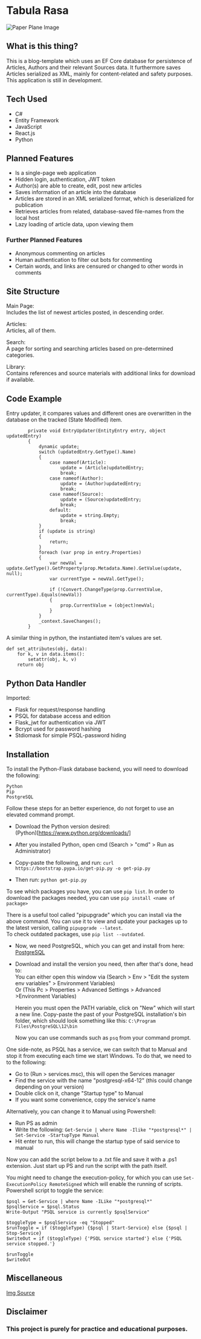 # Tabula Rasa

![Paper Plane Image](https://i.imgur.com/ykieeb4.png)

## What is this thing?

This is a blog-template which uses an EF Core database for persistence of Articles, Authors and their relevant Sources data. It furthermore saves Articles serialized as XML, mainly for content-related and safety purposes. This application is still in development.

## Tech Used

- C#
- Entity Framework
- JavaScript
- React.js
- Python

## Planned Features

- Is a single-page web application
- Hidden login, authentication, JWT token
- Author(s) are able to create, edit, post new articles
- Saves information of an article into the database
- Articles are stored in an XML serialized format, which is deserialized for publication
- Retrieves articles from related, database-saved file-names from the local host
- Lazy loading of article data, upon viewing them

### Further Planned Features

- Anonymous commenting on articles
- Human authentication to filter out bots for commenting
- Certain words, and links are censured or changed to other words in comments

## Site Structure

Main Page:<br>
  Includes the list of newest articles posted, in descending order.
  
Articles:<br>
  Articles, all of them.
  
Search:<br>
  A page for sorting and searching articles based on pre-determined categories.

Library:<br>
  Contains references and source materials with additional links for download if available.
  
## Code Example

Entry updater, it compares values and different ones are overwritten in the database on the tracked (State Modified) item.
```
        private void EntryUpdater(EntityEntry entry, object updatedEntry)
        {
            dynamic update;
            switch (updatedEntry.GetType().Name)
            {
                case nameof(Article):
                    update = (Article)updatedEntry;
                    break;
                case nameof(Author):
                    update = (Author)updatedEntry;
                    break;
                case nameof(Source):
                    update = (Source)updatedEntry;
                    break;
                default:
                    update = string.Empty;
                    break;
            }
            if (update is string)
            {
                return;
            }
            foreach (var prop in entry.Properties)
            {
                var newVal = update.GetType().GetProperty(prop.Metadata.Name).GetValue(update, null);
                var currentType = newVal.GetType();

                if (!Convert.ChangeType(prop.CurrentValue, currentType).Equals(newVal))
                {
                    prop.CurrentValue = (object)newVal;
                }
            }
            _context.SaveChanges();
        }
```

A similar thing in python, the instantiated item's values are set.
```
def set_attributes(obj, data):
	for k, v in data.items():
		setattr(obj, k, v)
	return obj
```
## Python Data Handler

Imported:<br>
- Flask for request/response handling
- PSQL for database access and edition
- Flask_jwt for authentication via JWT
- Bcrypt used for password hashing
- Stdiomask for simple PSQL-password hiding

## Installation

To install the Python-Flask database backend, you will need to download the following:<br>

```
Python
Pip
PostgreSQL
```
Follow these steps for an better experience, do not forget to use an elevated command prompt.

- Download the Python version desired:<br>
(Python)[https://www.python.org/downloads/]

- After you installed Python, open cmd (Search > "cmd" > Run as Administrator)
- Copy-paste the following, and run:
`curl https://bootstrap.pypa.io/get-pip.py -o get-pip.py`
- Then run:
`python get-pip.py`

To see which packages you have, you can use `pip list`. In order to download the packages needed, you can use
`pip install <name of package>`

There is a useful tool called "pipupgrade" which you can install via the above command. You can use it to view and update your
packages up to the latest version, calling `pipupgrade --latest`.<br>
To check outdated packages, use `pip list --outdated`.

- Now, we need PostgreSQL, which you can get and install from here:<br>
[PostgreSQL](https://www.enterprisedb.com/downloads/postgres-postgresql-downloads)

- Download and install the version you need, then after that's done, head to:<br>
  You can either open this window via (Search > Env > "Edit the system env variables" > Environment Variables)<br>
  Or (This Pc > Properties > Advanced Settings > Advanced >Environment Variables)
  
  Herein you must open the PATH variable, click on "New" which will start a new line. Copy-paste the past of your PostgreSQL
  installation's bin folder, which should look something like this: `C:\Program Files\PostgreSQL\12\bin`
  
  Now you can use commands such as `psq` from your command prompt.
  
One side-note, as PSQL has a service, we can switch that to Manual and stop it from executing each time we start Windows. To do that,
we need to to the following:<br>
- Go to (Run > services.msc), this will open the Services manager
- Find the service with the name "postgresql-x64-12" (this could change depending on your version)
- Double click on it, change "Startup type" to Manual
- If you want some convenience, copy the service's name

Alternatively, you can change it to Manual using Powershell:<br>
- Run PS as admin
- Write the following: `Get-Servie | where Name -Ilike "*postgresql*" | Set-Service -StartupType Manual`
- Hit enter to run, this will change the startup type of said service to manual

Now you can add the script below to a .txt file and save it with a .ps1 extension. Just start up PS and run the script with the path itself.

You might need to change the execution-policy, for which you can use `Set-ExecutionPolicy RemoteSigned` which will enable the running of scripts.
Powershell script to toggle the service:
```
$psql = Get-Service | where Name -ILike "*postgresql*"
$psqlService = $psql.Status
Write-Output "PSQL service is currently $psqlService"

$toggleType = $psqlService -eq "Stopped"
$runToggle = if ($toggleType) {$psql | Start-Service} else {$psql | Stop-Service}
$writeOut = if ($toggleType) {'PSQL service started'} else {'PSQL service stopped.'}

$runToggle
$writeOut
```

## Miscellaneous

[Img Source](https://wallhaven.cc/w/ne533o)

## Disclaimer

### This project is purely for practice and educational purposes.
